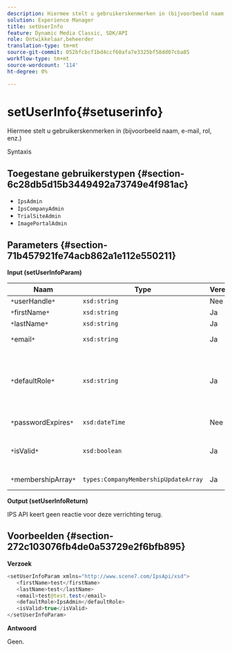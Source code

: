 ```yaml
---
description: Hiermee stelt u gebruikerskenmerken in (bijvoorbeeld naam, e-mail, rol, enz.)
solution: Experience Manager
title: setUserInfo
feature: Dynamic Media Classic, SDK/API
role: Ontwikkelaar,beheerder
translation-type: tm+mt
source-git-commit: 052bfcbcf1bd4ccf60afa7e3325bf58dd07cba85
workflow-type: tm+mt
source-wordcount: '114'
ht-degree: 0%

---
```



# setUserInfo{#setuserinfo}

Hiermee stelt u gebruikerskenmerken in (bijvoorbeeld naam, e-mail, rol, enz.)

Syntaxis

## Toegestane gebruikerstypen {#section-6c28db5d15b3449492a73749e4f981ac}

* `IpsAdmin`
* `IpsCompanyAdmin`
* `TrialSiteAdmin`
* `ImagePortalAdmin`

## Parameters {#section-71b457921fe74acb862a1e112e550211}

**Input (setUserInfoParam)**

| Naam | Type | Vereist | Beschrijving |
|---|---|---|---|
| `*`userHandle`*` | `xsd:string` | Nee | Gebruikershandgreep. |
| `*`firstName`*` | `xsd:string` | Ja | Voornaam. |
| `*`lastName`*` | `xsd:string` | Ja | Achternaam. |
| `*`email`*` | `xsd:string` | Ja | E-mailadres gebruiker. |
| `*`defaultRole`*` | `xsd:string` | Ja | Plaatst de rol voor een gebruiker in elk bedrijf zij tot behoren. De rol `IpsAdmin` negeert echter andere instellingen per bedrijf. |
| `*`passwordExpires`*` | `xsd:dateTime` | Nee | Vervaldatum wachtwoord van set. |
| `*`isValid`*` | `xsd:boolean` | Ja | Hiermee wordt bepaald of de gebruiker een geldige IPS-gebruiker is. |
| `*`membershipArray`*` | `types:CompanyMembershipUpdateArray` | Ja | Een array met bedrijfshandgrepen. |

**Output (setUserInfoReturn)**

IPS API keert geen reactie voor deze verrichting terug.

## Voorbeelden {#section-272c103076fb4de0a53729e2f6bfb895}

**Verzoek**

```java
<setUserInfoParam xmlns="http://www.scene7.com/IpsApi/xsd">
   <firstName>test</firstName>
   <lastName>test</lastName>
   <email>test@test.test</email>
   <defaultRole>IpsAdmin</defaultRole>
   <isValid>true</isValid>
</setUserInfoParam>
```

**Antwoord**

Geen.
